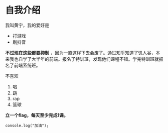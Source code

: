 # 自我介绍

我叫黄宇，我的爱好是

- 打游戏
- 刷抖音

**不过现在这些都要抑制** ，因为一直这样下去会废了。通过知乎知道了饥人谷，本来我也自学了大半年的前端。报名了特训班，发现他们课程不错。学完特训班就报名了前端系统班。



不喜欢

1. 唱
2. 跳
3. rap 
4. 篮球



**立一个flag，每天至少完成1课。**



```
console.log("加油");
```





